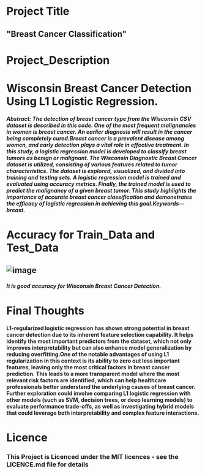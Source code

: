 # Project Title
## "Breast Cancer Classification"
# Project_Description
# Wisconsin Breast Cancer Detection Using L1 Logistic Regression. 
##### Abstract: The detection of breast cancer type from the Wisconsin CSV dataset is described in this code. One of the most frequent malignancies in women is breast cancer. An earlier diagnosis will result in the cancer being completely cured.Breast cancer is a prevalent disease among women, and early detection plays a vital role in effective treatment. In this study, a logistic regression model is developed to classify breast tumors as benign or malignant. The Wisconsin Diagnostic Breast Cancer dataset is utilized, consisting of various features related to tumor characteristics. The dataset is explored, visualized, and divided into training and testing sets. A logistic regression model is trained and evaluated using accuracy metrics. Finally, the trained model is used to predict the malignancy of a given breast tumor. This study highlights the importance of accurate breast cancer classification and demonstrates the efficacy of logistic regression in achieving this goal.Keywords— breast.
# Accuracy for Train_Data and Test_Data
## ![image](https://github.com/user-attachments/assets/cab78fb1-51f6-4d0e-b9c9-4b027674f665)
##### It is good accuracy for Wisconsin Breast Cancer Detection.
# Final Thoughts 
#### L1-regularized logistic regression has shown strong potential in breast cancer detection due to its inherent feature selection capability. It helps identify the most important predictors from the dataset, which not only improves interpretability but can also enhance model generalization by reducing overfitting.One of the notable advantages of using L1 regularization in this context is its ability to zero out less important features, leaving only the most critical factors in breast cancer prediction. This leads to a more transparent model where the most relevant risk factors are identified, which can help healthcare professionals better understand the underlying causes of breast cancer. Further exploration could involve comparing L1 logistic regression with other models (such as SVM, decision trees, or deep learning models) to evaluate performance trade-offs, as well as investigating hybrid models that could leverage both interpretability and complex feature interactions.
# Licence
### This Project is Licenced under the MIT licences - see the LICENCE.md file for details 



